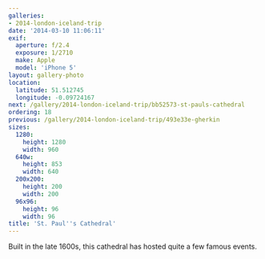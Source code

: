 ```yaml
---
galleries:
- 2014-london-iceland-trip
date: '2014-03-10 11:06:11'
exif:
  aperture: f/2.4
  exposure: 1/2710
  make: Apple
  model: 'iPhone 5'
layout: gallery-photo
location:
  latitude: 51.512745
  longitude: -0.09724167
next: /gallery/2014-london-iceland-trip/bb52573-st-pauls-cathedral
ordering: 18
previous: /gallery/2014-london-iceland-trip/493e33e-gherkin
sizes:
  1280:
    height: 1280
    width: 960
  640w:
    height: 853
    width: 640
  200x200:
    height: 200
    width: 200
  96x96:
    height: 96
    width: 96
title: 'St. Paul''s Cathedral'
---
```


Built in the late 1600s, this cathedral has hosted quite a few famous events.
